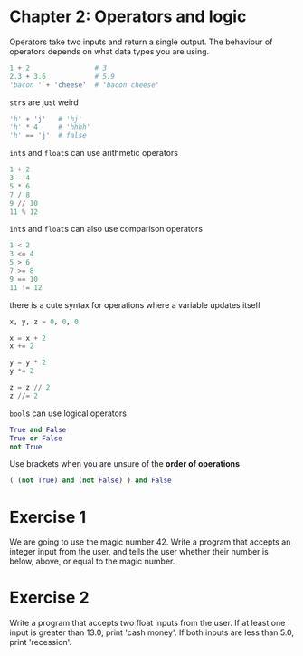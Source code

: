 # Chapter 2: Operators and logic

Operators take two inputs and return a single output. The behaviour of operators depends on what data types you are using.

```python
1 + 2                # 3
2.3 + 3.6            # 5.9
'bacon ' + 'cheese'  # 'bacon cheese'
```

`str`s are just weird

```python
'h' + 'j'   # 'hj'
'h' * 4     # 'hhhh'
'h' == 'j'  # false
```

`int`s and `float`s can use arithmetic operators

```python
1 + 2
3 - 4
5 * 6
7 / 8
9 // 10
11 % 12
```

`int`s and `float`s can also use comparison operators

```python
1 < 2
3 <= 4
5 > 6
7 >= 8
9 == 10
11 != 12
```

there is a cute syntax for operations where a variable updates itself

```python
x, y, z = 0, 0, 0

x = x + 2
x += 2

y = y * 2
y *= 2

z = z // 2
z //= 2 
```

`bool`s can use logical operators

```python
True and False
True or False
not True
```

Use brackets when you are unsure of the **order of operations**

```python
( (not True) and (not False) ) and False
```

# Exercise 1

We are going to use the magic number 42. Write a program that accepts an integer input from the user, and tells the user whether their number is below, above, or equal to the magic number.

# Exercise 2

Write a program that accepts two float inputs from the user. If at least one input is greater than 13.0, print 'cash money'. If both inputs are less than 5.0, print 'recession'. 
